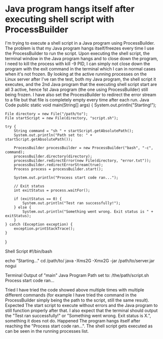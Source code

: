 
# Java program hangs itself after executing shell script with ProcessBuilder

I'm trying to execute a shell script in a Java program using ProcessBuilder. The problem is that my Java program hangs itself/freezes every time I use the ProcessBuilder to run the script. Upon executing the shell script, the terminal window in the Java program hangs and to close down the program, I need to kill the process with kill -9 PID, I can simply not close down the program with the exit command in the terminal which I can in normal cases when it's not frozen.
By looking at the active running processes on the Linux server after I've ran the test, both my Java program, the shell script it executes, and the 2nd Java program that the executing shell script start are all 3 active, hence 1st Java program (the one using ProcessBuilder) still being frozen.
I have also set the ProcessBuilder to redirect the error stream to a file but that file is completely empty every time after each run.
Java Code
public static void main(String[] args) {
    System.out.println("Starting!");

    File directory = new File("/path/to");
    File startScript = new File(directory, "script.sh");

    try {
        String command = "sh " + startScript.getAbsolutePath();
        System.out.println("Path set to: " + startScript.getAbsolutePath());

        ProcessBuilder processBuilder = new ProcessBuilder("bash", "-c", command);
        processBuilder.directory(directory);
        processBuilder.redirectError(new File(directory, "error.txt"));
        processBuilder.redirectErrorStream(true);
        Process process = processBuilder.start();

        System.out.println("Process start code ran...");

        // Exit status
        int exitStatus = process.waitFor();
        
        if (exitStatus == 0) {
            System.out.println("Test ran successfully!");
        } else {
            System.out.println("Something went wrong. Exit status is " + exitStatus);
        }
    } catch (Exception exception) {
        exception.printStackTrace();
    }
}

Shell Script
#!/bin/bash

echo "Starting..."
cd /path/to/
java -Xms2G -Xmx2G -jar /path/to/server.jar nogui

Terminal Output of "main" Java Program
Path set to: /the/path/script.sh
Process start code ran...

Tried
I have tried the code showed above multiple times with multiple different commands (for example I have tried the command in the ProcessBuilder simply being the path to the script, still the same result).
Expected
The start script to execute without errors and the Java program to still function properly after that. I also expect that the terminal should output the "Test ran successfully!" or "Something went wrong. Exit status is X.", something it does not do.
Happened
The program hangs itself after reaching the "Process start code ran...". The shell script gets executed as can be seen in the running processes list.

        